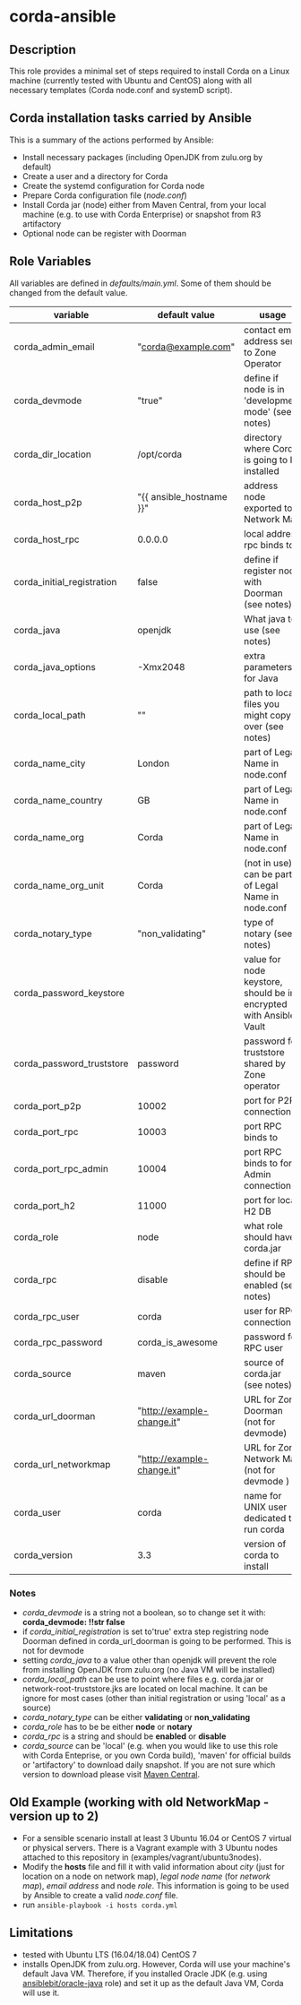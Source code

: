 # corda-ansible

## Description
This role provides a minimal set of steps required to install Corda on a Linux machine (currently tested with Ubuntu and CentOS) along with all necessary templates (Corda node.conf and systemD script).

## Corda installation tasks carried by Ansible

This is a summary of the actions performed by Ansible:

- Install necessary packages (including OpenJDK from zulu.org by default)
- Create a user and a directory for Corda
- Create the systemd configuration for Corda node
- Prepare Corda configuration file (*node.conf*)
- Install Corda jar (node) either from Maven Central, from your local machine (e.g. to use with Corda Enterprise) or snapshot from R3 artifactory
- Optional node can be register with Doorman

## Role Variables

All variables are defined in *defaults/main.yml*. Some of them should be changed from the default value.

|  variable | default value | usage |
| --- | --- | --- |
| corda_admin_email | "corda@example.com" | contact email address sent to Zone Operator |
| corda_devmode | "true" | define if node is in 'development mode' (see notes) |
| corda_dir_location | /opt/corda | directory where Corda is going to be installed |
| corda_host_p2p | "{{ ansible_hostname }}" | address node exported to Network Map |
| corda_host_rpc | 0.0.0.0 | local address rpc binds to |
| corda_initial_registration | false | define if register node with Doorman (see notes) |
| corda_java | openjdk | What java to use (see notes) |
| corda_java_options | -Xmx2048 | extra parameters for Java |
| corda_local_path | "" | path to local files you might copy over (see notes) |
| corda_name_city | London | part of Legal Name in node.conf |
| corda_name_country | GB | part of Legal Name in node.conf |
| corda_name_org | Corda | part of Legal Name in node.conf |
| corda_name_org_unit | Corda | (not in use) can be part of Legal Name in node.conf |
| corda_notary_type | "non_validating" | type of notary (see notes) |
| corda_password_keystore |  | value for node keystore, should be in encrypted with Ansible Vault |
| corda_password_truststore | password | password for truststore shared by Zone operator |
| corda_port_p2p | 10002 | port for P2P connections |
| corda_port_rpc | 10003 | port RPC binds to |
| corda_port_rpc_admin | 10004 | port RPC binds to for Admin connections |
| corda_port_h2 | 11000 | port for local H2 DB |
| corda_role | node | what role should have corda.jar |
| corda_rpc | disable | define if RPC should be enabled (see notes)|
| corda_rpc_user | corda | user for RPC connection |
| corda_rpc_password | corda_is_awesome | password for RPC user |
| corda_source | maven | source of corda.jar (see notes) |
| corda_url_doorman | "http://example-change.it" | URL for Zone Doorman (not for devmode) |
| corda_url_networkmap | "http://example-change.it" | URL for Zone Network Map (not for devmode ) |
| corda_user | corda | name for UNIX user dedicated to run corda |
| corda_version | 3.3 | version of corda to install |

### Notes ###

- *corda_devmode* is a string not a boolean, so to change set it with: **corda_devmode: !!str false**
- if *corda_initial_registration* is set to'true' extra step registring node Doorman defined in corda_url_doorman is going to be performed. This is not for devmode
- setting *corda_java* to a value other than openjdk will prevent the role from installing OpenJDK from zulu.org (no Java VM will be installed)
- *corda_local_path* can be use to point where files e.g. corda.jar or network-root-truststore.jks are located on local machine. It can be ignore for most cases (other than initial registration or using 'local' as a source)
- *corda_notary_type* can be either **validating** or **non_validating**
- *corda_role* has to be be either **node** or **notary**
- *corda_rpc* is a string and should be **enabled** or **disable**
- *corda_source* can be 'local' (e.g. when you would like to use this role with Corda Enteprise, or you own Corda build), 'maven' for official builds or 'artifactory' to download daily snapshot. If you are not sure which version to download please visit [Maven Central](http://repo1.maven.org/maven2/net/corda/corda/).


## Old Example (working with old NetworkMap - version up to 2)

- For a sensible scenario install at least 3 Ubuntu 16.04 or CentOS 7 virtual or physical servers. There is a Vagrant example  with 3 Ubuntu nodes attached to this repository in (examples/vagrant/ubuntu3nodes).
- Modify the **hosts** file and fill it with valid information about *city* (just for location on a node on network map), *legal node name* (for *network map*), *email address* and node *role*. This information is going to be used by Ansible to create a valid *node.conf* file.
- run `ansible-playbook -i hosts corda.yml`

## Limitations

- tested with Ubuntu LTS (16.04/18.04) CentOS 7
- installs OpenJDK from zulu.org. However, Corda will use your machine's default Java VM. Therefore, if you installed Oracle JDK (e.g. using [ansiblebit/oracle-java](https://github.com/ansiblebit/oracle-java) role) and set it up as the default Java VM, Corda will use it.
